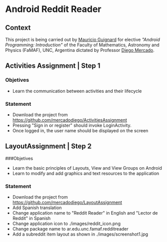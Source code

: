 # Android Reddit Reader

## Context

This project is being carried out by [Mauricio Guignard](https://github.com/mauguignard) for elective _"Android Programming: Introduction"_ of the Faculty of Mathematics, Astronomy and Physics (FaMAF), UNC, Argentina dictated by Professor [Diego Mercado](https://github.com/mercadodiego).

## Activities Assignment | Step 1

### Objetives

* Learn the communication between activities and their lifecycle

### Statement

* Download the project from https://github.com/mercadodiego/ActivitiesAssignment
* Pressing "Sign in or register" should invoke LoginActivity.
* Once logged in, the user name should be displayed on the screen

## LayoutAssignment | Step 2

###Objetives

* Learn the basic principles of Layouts, View and View Groups on Android
* Learn to modify and add graphics and text resources to the application

### Statement

* Download the project from https://github.com/mercadodiego/LayoutAssignment
* Add Spanish translation
* Change application name to "Reddit Reader" in English and "Lector de Reddit" in Spanish
* Change application icon to ./images/reddit_icon.png
* Change package name to ar.edu.unc.famaf.redditreader
* Add a subreddit item layout as shown in ./images/screenshot1.jpg
